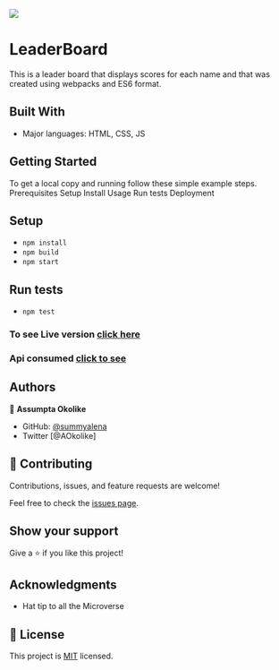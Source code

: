 ![](https://img.shields.io/badge/Microverse-blueviolet)

# LeaderBoard
This is a leader board that displays scores for each name and  that was created using webpacks and ES6 format.


## Built With

- Major languages: HTML, CSS, JS


## Getting Started
To get a local copy and running follow these simple example steps.
Prerequisites
Setup
Install
Usage
Run tests
Deployment

## Setup
- `npm install`
- `npm build`
- `npm start`

## Run tests 
- `npm test`

### To see Live version [click here](https://summyalena.github.io/Leaderboard/)

### Api consumed [click to see](https://us-central1-js-capstone-backend.cloudfunctions.net/api/games/2ehdutnghjd400irjf8nnv/scores/)

## Authors

👤 **Assumpta Okolike**

- GitHub: [@summyalena](https://github.com/summyalena)
- Twitter [@AOkolike]


## 🤝 Contributing

Contributions, issues, and feature requests are welcome!

Feel free to check the [issues page](../../issues/).

## Show your support

Give a ⭐️ if you like this project!

## Acknowledgments

- Hat tip to all the Microverse 

## 📝 License

This project is [MIT](./MIT.md) licensed.



